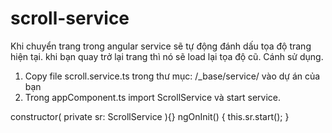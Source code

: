 # scroll-service
Khi chuyển trang trong angular service sẽ tự động đánh dấu tọa độ trang hiện tại. khi bạn quay trở lại trang thì nó sẽ load lại tọa độ cũ. Cánh sử dụng.

1. Copy file scroll.service.ts trong thư mục: /_base/service/ vào dự án của bạn
2. Trong appComponent.ts import ScrollService và start service.

constructor( private sr: ScrollService ){} 
ngOnInit() { this.sr.start(); }
